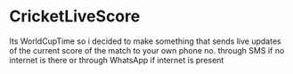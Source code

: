 # CricketLiveScore
Its WorldCupTime so i decided to make something that sends live updates of the current score of  the match to your own phone no. through SMS if no internet is there or through WhatsApp if internet is present
